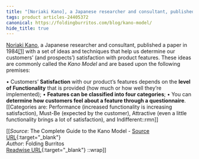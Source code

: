```yaml
---
title: "[Noriaki Kano], a Japanese researcher and consultant, published a paper ..."
tags: product articles-24405372
canonical: https://foldingburritos.com/blog/kano-model/
hide_title: true
---
```


[Noriaki Kano](https://en.wikipedia.org/wiki/Noriaki_Kano), a Japanese researcher and consultant, published a paper in 1984[[1]](https://foldingburritos.com/blog/kano-model/#fn1) with a set of ideas and techniques that help us determine our customers’ (and prospects’) satisfaction with product features. These ideas are commonly called the *Kano Model* and are based upon the following premises:

•   Customers’ **Satisfaction** with our product’s features depends on the **level of Functionality** that is provided (how much or how well they’re implemented);
•   **Features can be classified into four categories**;
•   You can **determine how customers feel about a feature through a questionnaire**.
[[Categories are: Performance (increased functionality is increasing satisfaction), Must-Be (expected by the customer), Attractive (even a little functionality brings a lot of satisfaction), and Indifferent::rmn]]


[[_Source_: The Complete Guide to the Kano Model - [Source URL](https://foldingburritos.com/blog/kano-model/){:target="_blank"}<br>
_Author_: Folding Burritos<br>
[Readwise URL](https://readwise.io/open/476331605){:target="_blank"}
::wrap]]